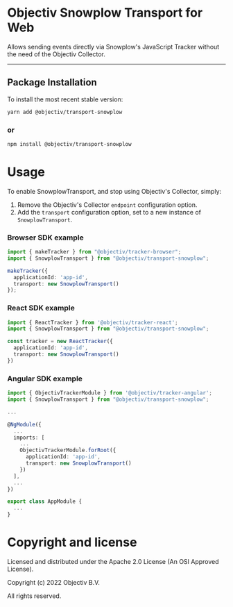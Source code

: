# Objectiv Snowplow Transport for Web

Allows sending events directly via Snowplow's JavaScript Tracker without the need of the Objectiv Collector. 

---
## Package Installation
To install the most recent stable version:

```sh
yarn add @objectiv/transport-snowplow
```

### or
```sh
npm install @objectiv/transport-snowplow
```

# Usage
To enable SnowplowTransport, and stop using Objectiv's Collector, simply:
1. Remove the Objectiv's Collector `endpoint` configuration option. 
2. Add the `transport` configuration option, set to a new instance of `SnowplowTransport`.

### Browser SDK example
```ts
import { makeTracker } from "@objectiv/tracker-browser";
import { SnowplowTransport } from "@objectiv/transport-snowplow";

makeTracker({
  applicationId: 'app-id',
  transport: new SnowplowTransport()
});
```

### React SDK example
```ts
import { ReactTracker } from '@objectiv/tracker-react';
import { SnowplowTransport } from "@objectiv/transport-snowplow";

const tracker = new ReactTracker({
  applicationId: 'app-id',
  transport: new SnowplowTransport()
})
```

### Angular SDK example
```ts
import { ObjectivTrackerModule } from '@objectiv/tracker-angular';
import { SnowplowTransport } from "@objectiv/transport-snowplow";

...

@NgModule({
  ...
  imports: [
    ...
    ObjectivTrackerModule.forRoot({
      applicationId: 'app-id',
      transport: new SnowplowTransport()
    })
  ],
  ...
})

export class AppModule {
  ...
}
```


# Copyright and license
Licensed and distributed under the Apache 2.0 License (An OSI Approved License).

Copyright (c) 2022 Objectiv B.V.

All rights reserved.
